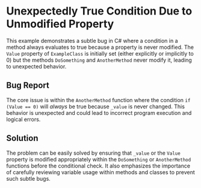# Unexpectedly True Condition Due to Unmodified Property

This example demonstrates a subtle bug in C# where a condition in a method always evaluates to true because a property is never modified.  The `Value` property of `ExampleClass` is initially set (either explicitly or implicitly to 0) but the methods `DoSomething` and `AnotherMethod` never modify it, leading to unexpected behavior. 

## Bug Report

The core issue is within the `AnotherMethod` function where the condition `if (Value == 0)` will *always* be true because `_value` is never changed.  This behavior is unexpected and could lead to incorrect program execution and logical errors.

## Solution

The problem can be easily solved by ensuring that `_value` or the `Value` property is modified appropriately within the `DoSomething` or `AnotherMethod` functions before the conditional check.  It also emphasizes the importance of carefully reviewing variable usage within methods and classes to prevent such subtle bugs.